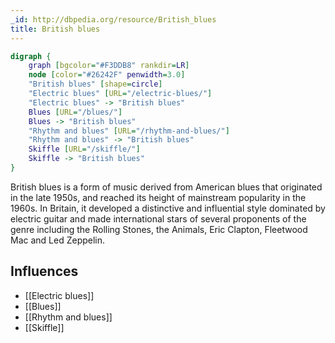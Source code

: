 ```yaml
---
_id: http://dbpedia.org/resource/British_blues
title: British blues
---
```


```dot
digraph {
	graph [bgcolor="#F3DDB8" rankdir=LR]
	node [color="#26242F" penwidth=3.0]
	"British blues" [shape=circle]
	"Electric blues" [URL="/electric-blues/"]
	"Electric blues" -> "British blues"
	Blues [URL="/blues/"]
	Blues -> "British blues"
	"Rhythm and blues" [URL="/rhythm-and-blues/"]
	"Rhythm and blues" -> "British blues"
	Skiffle [URL="/skiffle/"]
	Skiffle -> "British blues"
}
```

British blues is a form of music derived from American blues that originated in the late 1950s, and reached its height of mainstream popularity in the 1960s. In Britain, it developed a distinctive and influential style dominated by electric guitar and made international stars of several proponents of the genre including the Rolling Stones, the Animals, Eric Clapton, Fleetwood Mac and Led Zeppelin.

## Influences

- [[Electric blues]]
- [[Blues]]
- [[Rhythm and blues]]
- [[Skiffle]]
